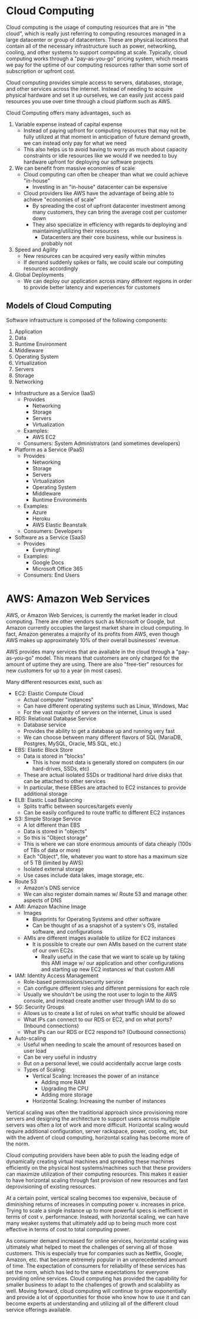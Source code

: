# Cloud Computing

Cloud computing is the usage of computing resources that are in "the cloud", which is really just referring to computing resources managed in a large datacenter or group of datacenters. These are physical locations that contain all of the necessary infrastructure such as power, networking, cooling, and other systems to support computing at scale. Typically, cloud computing works through a "pay-as-you-go" pricing system, which means we pay for the uptime of our computing resources rather than some sort of subscription or upfront cost.

Cloud computing provides simple access to servers, databases, storage, and other services across the internet. Instead of needing to acquire physical hardware and set it up ourselves, we can easily just access paid resources you use over time through a cloud platform such as AWS.

Cloud Computing offers many advantages, such as
1. Variable expense instead of capital expense
    - Instead of paying upfront for computing resources that may not be fully utilized at that moment in anticipation of future demand growth, we can instead only pay for what we need
    - This also helps us to avoid having to worry as much about capacity constraints or idle resources like we would if we needed to buy hardware upfront for deploying our software projects
2. We can benefit from massive economies of scale
    - Cloud computing can often be cheaper than what we could achieve "in-house"
        - Investing in an "in-house" datacenter can be expensive
    - Cloud providers like AWS have the advantage of being able to achieve "economies of scale"
        - By spreading the cost of upfront datacenter investment among many customers,
        they can bring the average cost per customer down
        - They also specialize in efficiency with regards to deploying and maintaining/utilizing their resources
            - Datacenters are their core business, while our business is probably not
3. Speed and Agility
    - New resources can be acquired very easily within minutes
    - If demand suddenly spikes or falls, we could scale our computing resources accordingly
4. Global Deployments
    - We can deploy our application across many different regions in order to provide better latency and experiences for customers

## Models of Cloud Computing
Software infrastructure is composed of the following components:
1. Application
2. Data
3. Runtime Environment
4. Middleware
5. Operating System
6. Virtualization
7. Servers
8. Storage
9. Networking

- Infrastructure as a Service (IaaS)
    - Provides
        - Networking
        - Storage
        - Servers
        - Virtualization
    - Examples:
        - AWS EC2
    - Consumers: System Administrators (and sometimes developers)
- Platform as a Service (PaaS)
    - Provides
        - Networking
        - Storage
        - Servers
        - Virtualization
        - Operating System
        - Middleware
        - Runtime Environments
    - Examples:
        - Azure
        - Heroku
        - AWS Elastic Beanstalk
    - Consumers: Developers
- Software as a Service (SaaS)
    - Provides
        - Everything!
    - Examples:
        - Google Docs
        - Microsoft Office 365
    - Consumers: End Users

# AWS: Amazon Web Services
AWS, or Amazon Web Services, is currently the market leader in cloud computing. There are other vendors such as Microsoft or Google, but Amazon currently occupies the largest market share in cloud computing. In fact, Amazon generates a majority of its profits from AWS, even though AWS makes up approximately 10% of their overall businesses' revenue.

AWS provides many services that are available in the cloud through a "pay-as-you-go" model. This means that customers are only charged for the amount of uptime they are using. There are also "free-tier" resources for new customers for up to a year (in most cases).

Many different resources exist, such as
- EC2: Elastic Compute Cloud
    - Actual computer "instances"
    - Can have different operating systems such as Linux, Windows, Mac
    - For the vast majority of servers on the internet, Linux is used
- RDS: Relational Database Service
    - Database service
    - Provides the ability to get a database up and running very fast
    - We can choose between many different flavors of SQL (MariaDB, Postgres, MySQL, Oracle, MS SQL, etc.)
- EBS: Elastic Block Store
    - Data is stored in "blocks"
        - This is how most data is generally stored on computers (in our hard-drives, SSDs, etc)
    - These are actual isolated SSDs or traditional hard drive disks that can be attached to other services
    - In particular, these EBSes are attached to EC2 instances to provide additional storage
- ELB: Elastic Load Balancing
    - Splits traffic between sources/targets evenly
    - Can be easily configured to route traffic to different EC2 instances
- S3: Simple Storage Service
    - A lot different than EBS
    - Data is stored in "objects"
    - So this is "Object storage"
    - This is where we can store enormous amounts of data cheaply (100s of TBs of data or more)
    - Each "Object", file, whatever you want to store has a maximum size of 5 TB (limited by AWS)
    - Isolated external storage
    - Use cases include data lakes, image storage, etc.
- Route 53
    - Amazon's DNS service
    - We can also register domain names w/ Route 53 and manage other aspects of DNS
- AMI: Amazon Machine Image
    - Images
        - Blueprints for Operating Systems and other software
        - Can be thought of as a snapshot of a system's OS, installed software, and configurations
    - AMIs are different images available to utilize for EC2 instances
        - It is possible to create our own AMIs based on the current state of our own EC2s
            - Really useful in the case that we want to scale up by taking this AMI image w/ our application and other configurations and starting up new EC2 instances w/ that custom AMI
- IAM: Identity Access Management
    - Role-based permissions/security service
    - Can configure different roles and different permissions for each role
    - Usually we shouldn't be using the root user to login to the AWS console, and instead create another user through IAM to do so
- SG: Security Groups
    - Allows us to create a list of rules on what traffic should be allowed
    - What IPs can connect to our RDS or EC2, and on what ports? (Inbound connections)
    - What IPs can our RDS or EC2 respond to? (Outbound connections)
- Auto-scaling
    - Useful when needing to scale the amount of resources based on user load
    - Can be very useful in industry
    - But on a personal level, we could accidentally accrue large costs
    - Types of Scaling:
        - Vertical Scaling: Increases the power of an instance
            - Adding more RAM
            - Upgrading the CPU
            - Adding more storage
        - Horizontal Scaling: Increasing the number of instances

Vertical scaling was often the traditional approach since provisioning more servers and designing the architecture to support users across multiple servers was often a lot of work and more difficult. Horizontal scaling would require additional configuration, server rackspace, power, cooling, etc, but with the advent of cloud computing, horizontal scaling has become more of the norm.

Cloud computing providers have been able to push the leading edge of dynamically creating virtual machines and spreading these machines efficiently on the physical host systems/machines such that these providers can maximize utilization of their computing resources. This makes it easier to have horizontal scaling through fast provision of new resources and fast deprovisioning of existing resources.

At a certain point, vertical scaling becomes too expensive, because of diminishing returns of increases in computing power v. increases in price. Trying to scale a single instance up to more powerful specs is inefficient in terms of cost v. performance. Instead, with horizontal scaling, we can have many weaker systems that ultimately add up to being much more cost effective in terms of cost to total computing power.

As consumer demand increased for online services, horizontal scaling was ultimately what helped to meet the challenges of serving all of those customers. This is especially true for companies such as Netflix, Google, Amazon, etc. that became extremely popular in an unprecedented amount of time. The expectation of consumers for reliability of these services has set the norm, which has led to the same expectations for everyone providing online services. Cloud computing has provided the capability for smaller business to adapt to the challenges of growth and scalability as well. Moving forward, cloud computing will continue to grow exponentially and provide a lot of opportunities for those who know how to use it and can become experts at understanding and utilizing all of the different cloud service offerings available.

